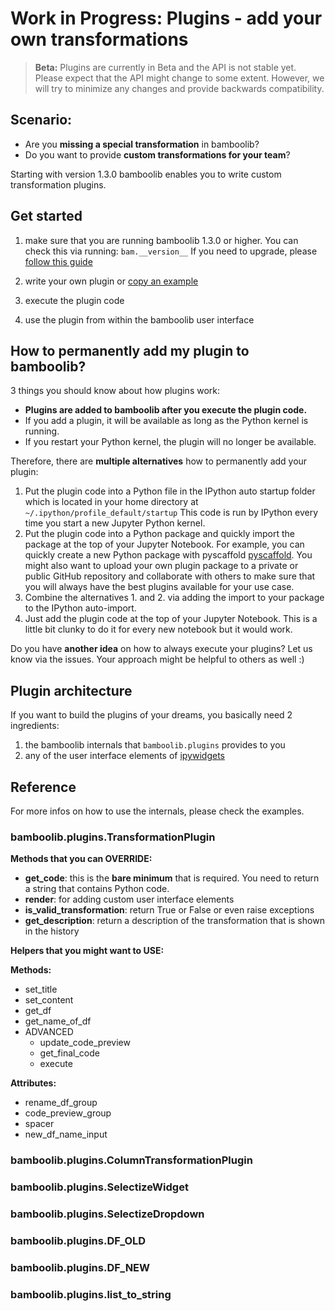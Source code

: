 # Work in Progress: Plugins - add your own transformations

> __Beta:__ Plugins are currently in Beta and the API is not stable yet. Please expect that the API might change to some extent. However, we will try to minimize any changes and provide backwards compatibility.

## Scenario:
- Are you __missing a special transformation__ in bamboolib?
- Do you want to provide __custom transformations for your team__?


Starting with version 1.3.0 bamboolib enables you to write custom transformation plugins.


## Get started

1) make sure that you are running bamboolib 1.3.0 or higher. You can check this via running: `bam.__version__` If you need to upgrade, please [follow this guide](https://docs.bamboolib.8080labs.com/how-tos/update-to-a-new-version-of-bamboolib)

2) write your own plugin or [copy an example](https://github.com/tkrabel/bamboolib/tree/master/plugins/examples)

3) execute the plugin code

4) use the plugin from within the bamboolib user interface


## How to permanently add my plugin to bamboolib?

3 things you should know about how plugins work:
- __Plugins are added to bamboolib after you execute the plugin code.__
- If you add a plugin, it will be available as long as the Python kernel is running.
- If you restart your Python kernel, the plugin will no longer be available.

Therefore, there are __multiple alternatives__ how to permanently add your plugin:
1. Put the plugin code into a Python file in the IPython auto startup folder which is located in your home directory at `~/.ipython/profile_default/startup` This code is run by IPython every time you start a new Jupyter Python kernel.
2. Put the plugin code into a Python package and quickly import the package at the top of your Jupyter Notebook. For example, you can quickly create a new Python package with pyscaffold [pyscaffold](https://github.com/pyscaffold/pyscaffold). You might also want to upload your own plugin package to a private or public GitHub repository and collaborate with others to make sure that you will always have the best plugins available for your use case.
3. Combine the alternatives 1. and 2. via adding the import to your package to the IPython auto-import.
4. Just add the plugin code at the top of your Jupyter Notebook. This is a little bit clunky to do it for every new notebook but it would work.


Do you have __another idea__ on how to always execute your plugins? Let us know via the issues. Your approach might be helpful to others as well :)


## Plugin architecture

If you want to build the plugins of your dreams, you basically need 2 ingredients:
1. the bamboolib internals that `bamboolib.plugins` provides to you
2. any of the user interface elements of [ipywidgets](https://github.com/jupyter-widgets/ipywidgets)


## Reference

For more infos on how to use the internals, please check the examples.

### bamboolib.plugins.TransformationPlugin

__Methods that you can OVERRIDE:__
- __get_code__: this is the __bare minimum__ that is required. You need to return a string that contains Python code.
- __render__: for adding custom user interface elements
- __is_valid_transformation__: return True or False or even raise exceptions
- __get_description__: return a description of the transformation that is shown in the history


__Helpers that you might want to USE:__

__Methods:__
- set_title
- set_content
- get_df
- get_name_of_df
- ADVANCED
    - update_code_preview
    - get_final_code
    - execute

__Attributes:__
- rename_df_group
- code_preview_group
- spacer
- new_df_name_input

### bamboolib.plugins.ColumnTransformationPlugin
### bamboolib.plugins.SelectizeWidget
### bamboolib.plugins.SelectizeDropdown
### bamboolib.plugins.DF_OLD
### bamboolib.plugins.DF_NEW
### bamboolib.plugins.list_to_string
